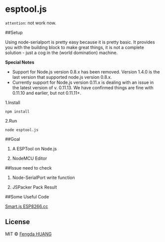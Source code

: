 # esptool.js

``attention``: not work now.

##Setup

Using node-serialport is pretty easy because it is pretty basic. It provides you with the building block to make great things, it is not a complete solution - just a cog in the (world domination) machine.

**Special Notes**

* Support for Node.js version 0.8.x has been removed. Version 1.4.0 is the last version that supported node.js version 0.8.x.
* Currently support for Node.js version 0.11.x is dealing with an issue in the latest version of v. 0.11.13. We have confirmed things are fine with 0.11.10 and earlier, but not 0.11.11+.


1.Install

    npm install

2.Run

    node esptool.js
    
##Goal
    
1. A ESPTool on Node.js    
  
2. NodeMCU Editor
    
##Issue need to check
    
1. Node-SerialPort write function

2. JSPacker Pack Result

##Some Useful Code

[Smart.js ESP8266.cc](https://github.com/cesanta/smart.js/blob/master/flashnchips/esp8266.cc)

## License

MIT © [Fengda HUANG](http://www.iot-works.com)
